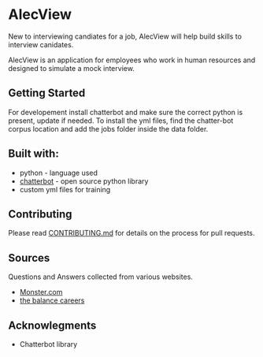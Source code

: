 # AlecView 

New to interviewing candiates for a job, AlecView will help build skills to 
interview canidates. 

AlecView is an application for employees who work in human resources and
designed to simulate a mock interview. 

## Getting Started 
For developement install chatterbot and make sure the correct python is present, update if needed. 
To install the yml files, find the chatter-bot corpus location and add the jobs folder inside the data folder.

## Built with:
* python - language used 
* [chatterbot](https://github.com/gunthercox/ChatterBot) - open source python library
*  custom yml files for training

## Contributing 
Please read [CONTRIBUTING.md](https://github.com/kiwihero/alecView/blob/master/CONTRIBUTING.md) for details on the process for pull requests.

## Sources
Questions and Answers collected from various websites.
* [Monster.com](https://www.monster.com/career-advice/article/top-10-interview-questions-prep)
* [the balance careers](https://www.thebalancecareers.com/worst-interview-answers-2061232)

## Acknowlegments
* Chatterbot library



